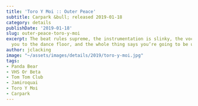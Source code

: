 ```yaml
---
title: 'Toro Y Moi :: Outer Peace'
subtitle: Carpark &bull; released 2019-01-18
category: details
publishDate: '2019-01-18'
slug: outer-peace-toro-y-moi
excerpt: The beat rules supreme, the instrumentation is slinky, the vocals are coaxing
  you to the dance floor, and the whole thing says you’re going to be up all night.
author: jclacking
image: "~/assets/images/details/2019/toro-y-moi.jpg"
tags:
- Panda Bear
- VHS Or Beta
- Tom Tom Club
- Jamiroquai
- Toro Y Moi
- Carpark
---
```


